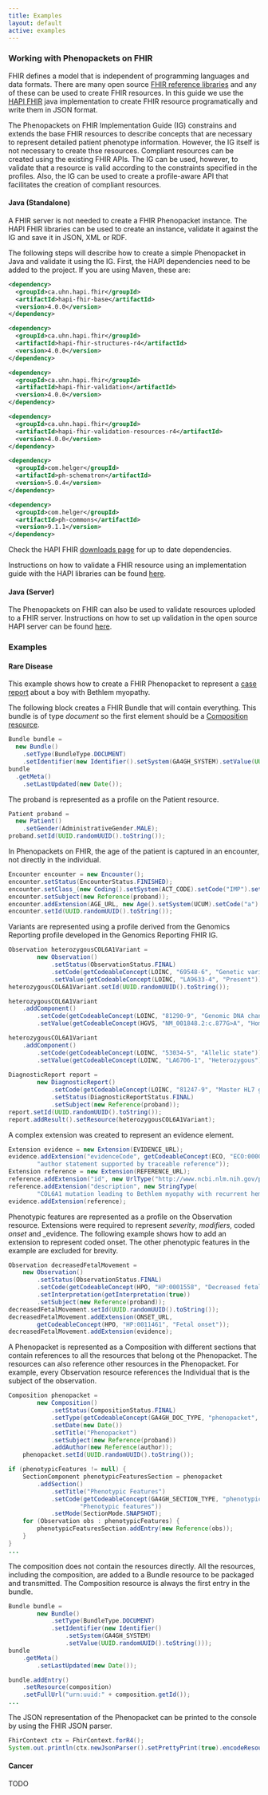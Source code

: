 ```yaml
---
title: Examples
layout: default
active: examples
---
```


<!-- { :.no_toc } -->

<!-- TOC  the css styling for this is \pages\assets\css\project.css under 'markdown-toc'-->

<!-- * Do not remove this line (it will not be displayed)
{:toc} -->

<!-- end TOC -->

### Working with Phenopackets on FHIR

FHIR defines a model that is independent of programming languages and data formats. There are many open source [FHIR reference libraries](https://wiki.hl7.org/Open_Source_FHIR_implementations) and any of these can be used to create FHIR resources. In this guide we use the [HAPI FHIR](https://hapifhir.io/) java implementation to create FHIR resource programatically and write them in JSON format.

The Phenopackets on FHIR Implementation Guide (IG) constrains and extends the base FHIR resources to describe concepts that are necessary to represent detailed patient phenotype information. However, the IG itself is not necessary to create thse resources. Compliant resources can be created using the existing FHIR APIs. The IG can be used, however, to validate that a resource is valid according to the constraints specified in the profiles. Also, the IG can be used to create a profile-aware API that facilitates the creation of compliant resources. 

#### Java (Standalone)

A FHIR server is not needed to create a FHIR Phenopacket instance. The HAPI FHIR libraries can be used to create an instance, validate it against the IG and save it in JSON, XML or RDF.

The following steps will describe how to create a simple Phenopacket in Java and validate it using the IG. First, the HAPI dependencies need to be added to the project. If you are using Maven, these are:

```xml
<dependency>
  <groupId>ca.uhn.hapi.fhir</groupId>
  <artifactId>hapi-fhir-base</artifactId>
  <version>4.0.0</version>
</dependency>

<dependency>
  <groupId>ca.uhn.hapi.fhir</groupId>
  <artifactId>hapi-fhir-structures-r4</artifactId>
  <version>4.0.0</version>
</dependency>

<dependency>
  <groupId>ca.uhn.hapi.fhir</groupId>
  <artifactId>hapi-fhir-validation</artifactId>
  <version>4.0.0</version>
</dependency>

<dependency>
  <groupId>ca.uhn.hapi.fhir</groupId>
  <artifactId>hapi-fhir-validation-resources-r4</artifactId>
  <version>4.0.0</version>
</dependency>

<dependency>
  <groupId>com.helger</groupId>
  <artifactId>ph-schematron</artifactId>
  <version>5.0.4</version>
</dependency>

<dependency>
  <groupId>com.helger</groupId>
  <artifactId>ph-commons</artifactId>
  <version>9.1.1</version>
</dependency>
```
Check the HAPI FHIR [downloads page](https://hapifhir.io/download.html) for up to date dependencies.

Instructions on how to validate a FHIR resource using an implementation guide with the HAPI libraries can be found [here](https://hapifhir.io/doc_validation.html).

#### Java (Server)

The Phenopackets on FHIR can also be used to validate resources uploded to a FHIR server. Instructions on how to set up validation in the open source HAPI server can be found [here](https://hapifhir.io/doc_rest_server_interceptor.html#_toc_requestresponse_validation).

### Examples

#### Rare Disease

This example shows how to create a FHIR Phenopacket to represent a [case report](https://www.ncbi.nlm.nih.gov/pubmed/30808312) about a boy with Bethlem myopathy.

The following block creates a FHIR Bundle that will contain everything. This bundle is of type _document_ so the first element should be a [Composition resource](https://www.hl7.org/fhir/composition.html).

```java
Bundle bundle = 
  new Bundle()
    .setType(BundleType.DOCUMENT)
    .setIdentifier(new Identifier().setSystem(GA4GH_SYSTEM).setValue(UUID.randomUUID().toString()));
bundle
  .getMeta()
    .setLastUpdated(new Date());
```

The proband is represented as a profile on the Patient resource.

```java
Patient proband = 
  new Patient()
    .setGender(AdministrativeGender.MALE);
proband.setId(UUID.randomUUID().toString());
```

In Phenopackets on FHIR, the age of the patient is captured in an encounter, not directly in the individual.

```java
Encounter encounter = new Encounter();
encounter.setStatus(EncounterStatus.FINISHED);
encounter.setClass_(new Coding().setSystem(ACT_CODE).setCode("IMP").setDisplay("inpatient encounter"));
encounter.setSubject(new Reference(proband));
encounter.addExtension(AGE_URL, new Age().setSystem(UCUM).setCode("a").setValue(14));
encounter.setId(UUID.randomUUID().toString());
```

Variants are represented using a profile derived from the Genomics Reporting profile developed in the Genomics Reporting FHIR IG.

```java
Observation heterozygousCOL6A1Variant = 
		new Observation()
			.setStatus(ObservationStatus.FINAL)
			.setCode(getCodeableConcept(LOINC, "69548-6", "Genetic variant assessment"))
			.setValue(getCodeableConcept(LOINC, "LA9633-4", "Present"));
heterozygousCOL6A1Variant.setId(UUID.randomUUID().toString());

heterozygousCOL6A1Variant
	.addComponent()
		.setCode(getCodeableConcept(LOINC, "81290-9", "Genomic DNA change (gHGVS)"))
		.setValue(getCodeableConcept(HGVS, "NM_001848.2:c.877G>A", "Homo sapiens collagen type VI alpha 1 chain (COL6A1), mRNA"));

heterozygousCOL6A1Variant
	.addComponent()
		.setCode(getCodeableConcept(LOINC, "53034-5", "Allelic state"))
		.setValue(getCodeableConcept(LOINC, "LA6706-1", "Heterozygous"));
	
DiagnosticReport report = 
		new DiagnosticReport()
			.setCode(getCodeableConcept(LOINC, "81247-9", "Master HL7 genetic variant reporting panel"))
			.setStatus(DiagnosticReportStatus.FINAL)
			.setSubject(new Reference(proband));
report.setId(UUID.randomUUID().toString());
report.addResult().setResource(heterozygousCOL6A1Variant);  
```

A complex extension was created to represent an evidence element.

```java
Extension evidence = new Extension(EVIDENCE_URL);
evidence.addExtension("evidenceCode", getCodeableConcept(ECO, "ECO:0000033", 
		"author statement supported by traceable reference"));
Extension reference = new Extension(REFERENCE_URL);
reference.addExtension("id", new UrlType("http://www.ncbi.nlm.nih.gov/pubmed/30808312"));
reference.addExtension("description", new StringType(
		"COL6A1 mutation leading to Bethlem myopathy with recurrent hematuria: a case report."));
evidence.addExtension(reference);
```

Phenotypic features are represented as a profile on the Observation resource. Extensions were required to represent _severity_, _modifiers_, coded _onset_ and _evidence. The following example shows how to add an extension to represent coded onset. The other phenotypic features in the example are excluded for brevity.

```java
Observation decreasedFetalMovement = 
	new Observation()
		.setStatus(ObservationStatus.FINAL)
		.setCode(getCodeableConcept(HPO, "HP:0001558", "Decreased fetal movement"))
		.setInterpretation(getInterpretation(true))
		.setSubject(new Reference(proband));
decreasedFetalMovement.setId(UUID.randomUUID().toString());
decreasedFetalMovement.addExtension(ONSET_URL, 
		getCodeableConcept(HPO, "HP:0011461", "Fetal onset"));
decreasedFetalMovement.addExtension(evidence);
```

A Phenopacket is represented as a Composition with different sections that contain references to all the resources that belong ot the Phenopacket. The resources can also reference other resources in the Phenopacket. For example, every Observation resource references the Individual that is the subject of the observation. 

```java
Composition phenopacket = 
		new Composition()
			.setStatus(CompositionStatus.FINAL)
			.setType(getCodeableConcept(GA4GH_DOC_TYPE, "phenopacket", "Phenopacket"))
			.setDate(new Date())
			.setTitle("Phenopacket")
			.setSubject(new Reference(proband))
			.addAuthor(new Reference(author));
	phenopacket.setId(UUID.randomUUID().toString());

if (phenotypicFeatures != null) {
	SectionComponent phenotypicFeaturesSection = phenopacket
		.addSection()
			.setTitle("Phenotypic Features")
			.setCode(getCodeableConcept(GA4GH_SECTION_TYPE, "phenotypic-features", 
					"Phenotypic features"))
			.setMode(SectionMode.SNAPSHOT);
	for (Observation obs : phenotypicFeatures) {
		phenotypicFeaturesSection.addEntry(new Reference(obs));
	}
}
...
```

The composition does not contain the resources directly. All the resources, including the composition, are added to a Bundle resource to be packaged and transmitted. The Composition resource is always the first entry in the bundle.

```java
Bundle bundle = 
		new Bundle()
			.setType(BundleType.DOCUMENT)
			.setIdentifier(new Identifier()
				.setSystem(GA4GH_SYSTEM)
				.setValue(UUID.randomUUID().toString()));
bundle
	.getMeta()
		.setLastUpdated(new Date());

bundle.addEntry()
	.setResource(composition)
	.setFullUrl("urn:uuid:" + composition.getId());
...
```

The JSON representation of the Phenopacket can be printed to the console by using the FHIR JSON parser.

```java
FhirContext ctx = FhirContext.forR4();
System.out.println(ctx.newJsonParser().setPrettyPrint(true).encodeResourceToString(bundle));
```

#### Cancer

TODO


